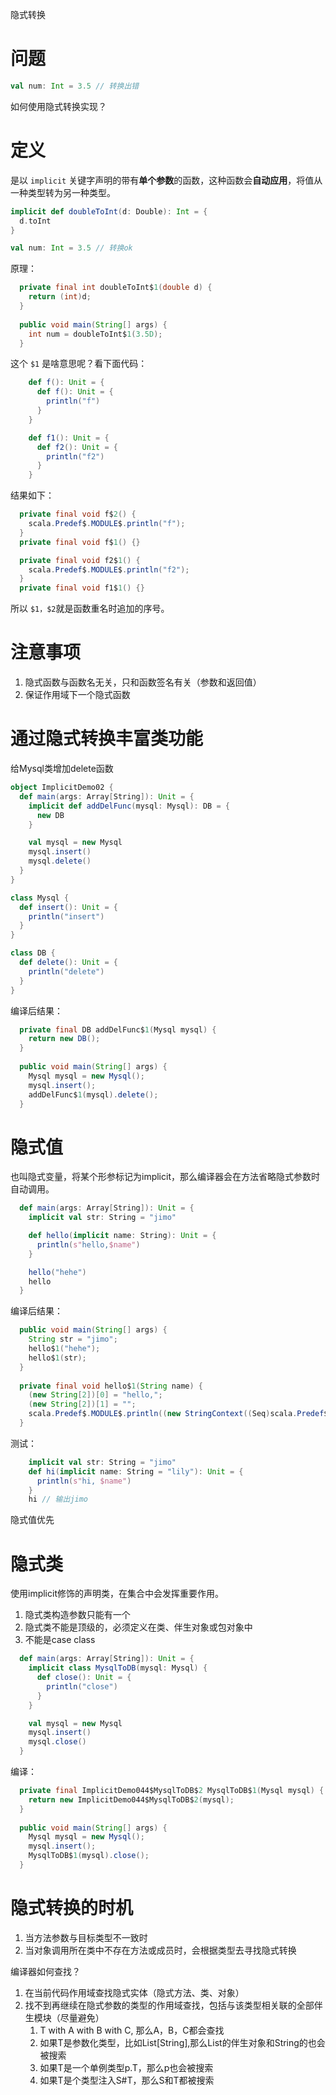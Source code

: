
隐式转换

# 问题

```scala
val num: Int = 3.5 // 转换出错
```
如何使用隐式转换实现？

# 定义

是以 `implicit` 关键字声明的带有**单个参数**的函数，这种函数会**自动应用**，将值从一种类型转为另一种类型。

```scala
implicit def doubleToInt(d: Double): Int = {
  d.toInt
}

val num: Int = 3.5 // 转换ok
```
原理：
```java
  private final int doubleToInt$1(double d) {
    return (int)d;
  }
  
  public void main(String[] args) {
    int num = doubleToInt$1(3.5D);
  }
```

这个 `$1` 是啥意思呢？看下面代码：
```scala
    def f(): Unit = {
      def f(): Unit = {
        println("f")
      }
    }

    def f1(): Unit = {
      def f2(): Unit = {
        println("f2")
      }
    }
```
结果如下：
```java
  private final void f$2() {
    scala.Predef$.MODULE$.println("f");
  }
  private final void f$1() {}

  private final void f2$1() {
    scala.Predef$.MODULE$.println("f2");
  }
  private final void f1$1() {}
```
所以 `$1，$2`就是函数重名时追加的序号。

# 注意事项

1. 隐式函数与函数名无关，只和函数签名有关（参数和返回值）
2. 保证作用域下一个隐式函数

# 通过隐式转换丰富类功能

给Mysql类增加delete函数

```scala
object ImplicitDemo02 {
  def main(args: Array[String]): Unit = {
    implicit def addDelFunc(mysql: Mysql): DB = {
      new DB
    }

    val mysql = new Mysql
    mysql.insert()
    mysql.delete()
  }
}

class Mysql {
  def insert(): Unit = {
    println("insert")
  }
}

class DB {
  def delete(): Unit = {
    println("delete")
  }
}
```
编译后结果：
```java
  private final DB addDelFunc$1(Mysql mysql) {
    return new DB();
  }
  
  public void main(String[] args) {
    Mysql mysql = new Mysql();
    mysql.insert();
    addDelFunc$1(mysql).delete();
  }
```

# 隐式值

也叫隐式变量，将某个形参标记为implicit，那么编译器会在方法省略隐式参数时自动调用。

```scala
  def main(args: Array[String]): Unit = {
    implicit val str: String = "jimo"

    def hello(implicit name: String): Unit = {
      println(s"hello,$name")
    }

    hello("hehe")
    hello
  }
```
编译后结果：

```java
  public void main(String[] args) {
    String str = "jimo";
    hello$1("hehe");
    hello$1(str);
  }
  
  private final void hello$1(String name) {
    (new String[2])[0] = "hello,";
    (new String[2])[1] = "";
    scala.Predef$.MODULE$.println((new StringContext((Seq)scala.Predef$.MODULE$.wrapRefArray((Object[])new String[2]))).s((Seq)scala.Predef$.MODULE$.genericWrapArray(new Object[] { name })));
  }
```

测试：

```scala
    implicit val str: String = "jimo"
    def hi(implicit name: String = "lily"): Unit = {
      println(s"hi, $name")
    }
    hi // 输出jimo
```
隐式值优先

# 隐式类

使用implicit修饰的声明类，在集合中会发挥重要作用。

1. 隐式类构造参数只能有一个
2. 隐式类不能是顶级的，必须定义在类、伴生对象或包对象中
3. 不能是case class

```scala
  def main(args: Array[String]): Unit = {
    implicit class MysqlToDB(mysql: Mysql) {
      def close(): Unit = {
        println("close")
      }
    }

    val mysql = new Mysql
    mysql.insert()
    mysql.close()
  }
```
编译：
```java
  private final ImplicitDemo044$MysqlToDB$2 MysqlToDB$1(Mysql mysql) {
    return new ImplicitDemo044$MysqlToDB$2(mysql);
  }
  
  public void main(String[] args) {
    Mysql mysql = new Mysql();
    mysql.insert();
    MysqlToDB$1(mysql).close();
  }
```

# 隐式转换的时机

1. 当方法参数与目标类型不一致时
2. 当对象调用所在类中不存在方法或成员时，会根据类型去寻找隐式转换

编译器如何查找？

1. 在当前代码作用域查找隐式实体（隐式方法、类、对象）
2. 找不到再继续在隐式参数的类型的作用域查找，包括与该类型相关联的全部伴生模块（尽量避免）
    1. T with A with B with C, 那么A，B，C都会查找
    2. 如果T是参数化类型，比如List[String],那么List的伴生对象和String的也会被搜索
    3. 如果T是一个单例类型p.T，那么p也会被搜索
    4. 如果T是个类型注入S#T，那么S和T都被搜索




